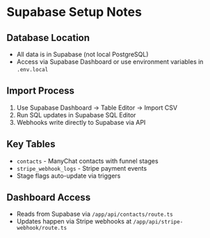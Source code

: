 # Supabase Setup Notes

## Database Location
- All data is in Supabase (not local PostgreSQL)
- Access via Supabase Dashboard or use environment variables in `.env.local`

## Import Process
1. Use Supabase Dashboard → Table Editor → Import CSV
2. Run SQL updates in Supabase SQL Editor
3. Webhooks write directly to Supabase via API

## Key Tables
- `contacts` - ManyChat contacts with funnel stages
- `stripe_webhook_logs` - Stripe payment events
- Stage flags auto-update via triggers

## Dashboard Access
- Reads from Supabase via `/app/api/contacts/route.ts`
- Updates happen via Stripe webhooks at `/app/api/stripe-webhook/route.ts`